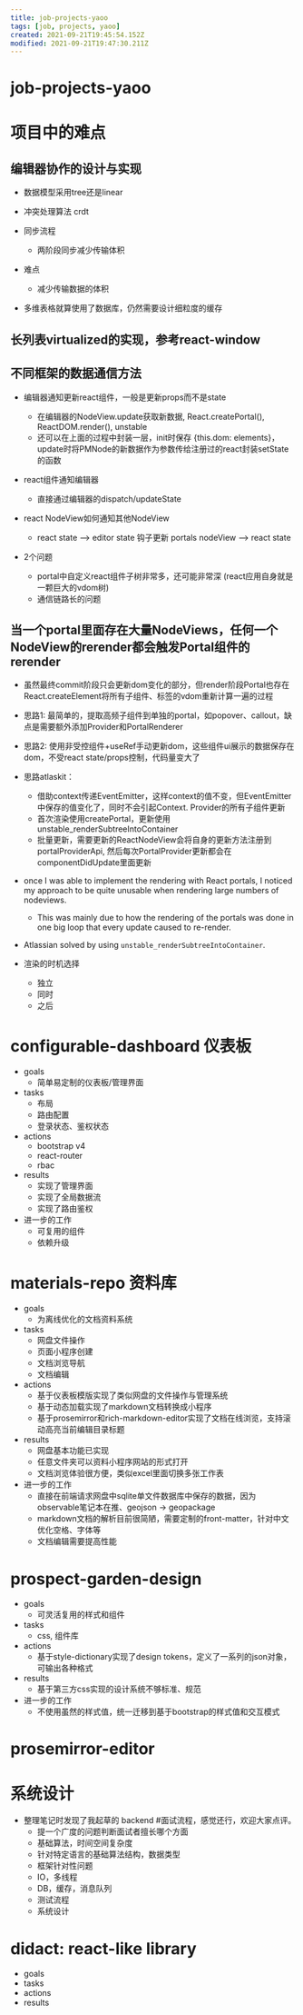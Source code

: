 ```yaml
---
title: job-projects-yaoo
tags: [job, projects, yaoo]
created: 2021-09-21T19:45:54.152Z
modified: 2021-09-21T19:47:30.211Z
---
```


# job-projects-yaoo

# 项目中的难点

## 编辑器协作的设计与实现

- 数据模型采用tree还是linear
- 冲突处理算法 crdt
- 同步流程
  - 两阶段同步减少传输体积

- 难点
  - 减少传输数据的体积

- 多维表格就算使用了数据库，仍然需要设计细粒度的缓存
## 长列表virtualized的实现，参考react-window

## 不同框架的数据通信方法

- 编辑器通知更新react组件，一般是更新props而不是state
  - 在编辑器的NodeView.update获取新数据, React.createPortal(), ReactDOM.render(), unstable
  - 还可以在上面的过程中封装一层，init时保存 {this.dom: elements}，update时将PMNode的新数据作为参数传给注册过的react封装setState的函数

- react组件通知编辑器
  - 直接通过编辑器的dispatch/updateState

- react NodeView如何通知其他NodeView
  - react state --> editor state 钩子更新 portals nodeView --> react state

- 2个问题
  - portal中自定义react组件子树非常多，还可能非常深 (react应用自身就是一颗巨大的vdom树)
  - 通信链路长的问题

## 当一个portal里面存在大量NodeViews，任何一个NodeView的rerender都会触发Portal组件的rerender

- 虽然最终commit阶段只会更新dom变化的部分，但render阶段Portal也存在React.createElement将所有子组件、标签的vdom重新计算一遍的过程

- 思路1: 最简单的，提取高频子组件到单独的portal，如popover、callout，缺点是需要额外添加Provider和PortalRenderer

- 思路2: 使用非受控组件+useRef手动更新dom，这些组件ui展示的数据保存在dom，不受react state/props控制，代码量变大了

- 思路atlaskit： 
  - 借助context传递EventEmitter，这样context的值不变，但EventEmitter中保存的值变化了，同时不会引起Context. Provider的所有子组件更新
  - 首次渲染使用createPortal，更新使用 unstable_renderSubtreeIntoContainer
  - 批量更新，需要更新的ReactNodeView会将自身的更新方法注册到portalProviderApi, 然后每次PortalProvider更新都会在componentDidUpdate里面更新

- once I was able to implement the rendering with React portals, I noticed my approach to be quite unusable when rendering large numbers of nodeviews. 
  - This was mainly due to how the rendering of the portals was done in one big loop that every update caused to re-render. 
- Atlassian solved by using `unstable_renderSubtreeIntoContainer`.

- 渲染的时机选择
  - 独立
  - 同时
  - 之后
# configurable-dashboard 仪表板
- goals
  - 简单易定制的仪表板/管理界面
- tasks
  - 布局
  - 路由配置
  - 登录状态、鉴权状态
- actions
  - bootstrap v4
  - react-router
  - rbac
- results
  - 实现了管理界面
  - 实现了全局数据流
  - 实现了路由鉴权
- 进一步的工作
  - 可复用的组件
  - 依赖升级
# materials-repo 资料库
- goals
  - 为离线优化的文档资料系统
- tasks
  - 网盘文件操作
  - 页面小程序创建
  - 文档浏览导航
  - 文档编辑
- actions
  - 基于仪表板模版实现了类似网盘的文件操作与管理系统
  - 基于动态加载实现了markdown文档转换成小程序
  - 基于prosemirror和rich-markdown-editor实现了文档在线浏览，支持滚动高亮当前编辑目录标题
- results
  - 网盘基本功能已实现
  - 任意文件夹可以资料小程序网站的形式打开
  - 文档浏览体验很方便，类似excel里面切换多张工作表
- 进一步的工作
  - 直接在前端请求网盘中sqlite单文件数据库中保存的数据，因为observable笔记本在推、geojson -> geopackage
  - markdown文档的解析目前很简陋，需要定制的front-matter，针对中文优化空格、字体等
  - 文档编辑需要提高性能
# prospect-garden-design
- goals
  - 可灵活复用的样式和组件
- tasks
  - css, 组件库
- actions
  - 基于style-dictionary实现了design tokens，定义了一系列的json对象，可输出各种格式
- results
  - 基于第三方css实现的设计系统不够标准、规范
- 进一步的工作
  - 不使用虽然的样式值，统一迁移到基于bootstrap的样式值和交互模式
# prosemirror-editor

# 系统设计

- 整理笔记时发现了我起草的 backend #面试流程，感觉还行，欢迎大家点评。
  * 提一个广度的问题判断面试者擅长哪个方面
  * 基础算法，时间空间复杂度
  * 针对特定语言的基础算法结构，数据类型
  * 框架针对性问题
  * IO，多线程
  * DB，缓存，消息队列
  * 测试流程
  * 系统设计

# didact: react-like library
- goals
- tasks
- actions
- results
